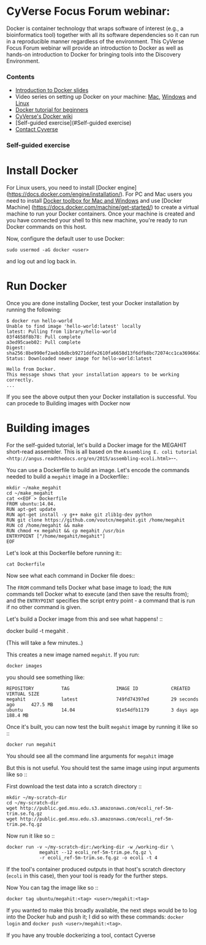 # CyVerse Focus Forum webinar:

Docker is container technology that wraps software of interest (e.g., a bioinformatics tool) together with all its software dependencies so it can run in a reproducible manner regardless of the environment. This CyVerse Focus Forum webinar will provide an introduction to Docker as well as hands-on introduction to Docker for bringing tools into the Discovery Environment. 

### Contents
- [Introduction to Docker slides](https://drive.google.com/file/d/0B2vGWveY9EMaTFRldDNjY3pCSW8/view?usp=sharing)
- Video series on setting up Docker on your machine: [Mac](https://www.youtube.com/watch?v=lNkVxDSRo7M), [Windows](https://youtu.be/S7NVloq0EBc) and [Linux](https://www.youtube.com/watch?v=V9AKvZZCWLc)
- [Docker tutorial for beginners](https://github.com/docker/docker-birthday-3/blob/master/tutorial.md#prerequisites) 
- [CyVerse's Docker wiki](https://pods.cyverse.org/wiki/display/DEmanual/Dockerizing+Your+Tools+for+the+CyVerse+Discovery+Environment)
- [Self-guided exercise](#Self-guided exercise)
- [Contact Cyverse](http://ask.iplantcollaborative.org/questions/)


### Self-guided exercise 

Install Docker
==============

For Linux users, you need to install [Docker engine] (https://docs.docker.com/engine/installation/). For PC and Mac users you need to install [Docker toolbox for Mac and Windows](https://www.docker.com/products/docker-toolbox) and use [Docker Machine] (https://docs.docker.com/machine/get-started/) to create a virtual machine to run your Docker containers. Once your machine is created and you have connected your shell to this new machine, you're ready to run Docker commands on this host.  

Now, configure the default user to use Docker:

`sudo usermod -aG docker <user>`

and log out and log back in.

Run Docker
==========

Once you are done installing Docker, test your Docker installation by running the following:

```
$ docker run hello-world
Unable to find image 'hello-world:latest' locally
latest: Pulling from library/hello-world
03f4658f8b78: Pull complete
a3ed95caeb02: Pull complete
Digest: sha256:8be990ef2aeb16dbcb9271ddfe2610fa6658d13f6dfb8bc72074cc1ca36966a7
Status: Downloaded newer image for hello-world:latest

Hello from Docker.
This message shows that your installation appears to be working correctly.
...
```
If you see the above output then your Docker installation is successful. You can procede to Building images with Docker now

Building images
===============

For the self-guided tutorial, let's build a Docker image for the MEGAHIT short-read assembler. This is all based on the `Assembling E. coli tutorial
<http://angus.readthedocs.org/en/2015/assembling-ecoli.html>`--.

You can use a Dockerfile to build an image. Let's encode the commands needed to build a `megahit` image in a Dockerfile::

```
mkdir ~/make_megahit
cd ~/make_megahit
cat <<EOF > Dockerfile
FROM ubuntu:14.04.
RUN apt-get update
RUN apt-get install -y g++ make git zlib1g-dev python
RUN git clone https://github.com/voutcn/megahit.git /home/megahit
RUN cd /home/megahit && make
RUN chmod +x megahit && cp megahit /usr/bin
ENTRYPOINT ["/home/megahit/megahit"]
EOF
```

Let's look at this Dockerfile before running it::

`cat Dockerfile`

Now see what each command in Docker file does::

The `FROM` command tells Docker what base image to load; the `RUN`
commands tell Docker what to execute (and then save the results from);
and the `ENTRYPOINT` specifies the script entry point - a command that is
run if no other command is given.

Let's build a Docker image from this and see what happens! ::

docker build -t megahit .

(This will take a few minutes..)

This creates a new image named `megahit`. If you run:

`docker images`

you should see something like:

```
REPOSITORY          TAG                 IMAGE ID            CREATED             VIRTUAL SIZE
megahit             latest              749fd74397ed        29 seconds ago      427.5 MB
ubuntu              14.04               91e54dfb1179        3 days ago          188.4 MB

```

Once it's built, you can now test the built `megahit` image by running it like so ::

`docker run megahit`

You should see all the command line arguments for `megahit` image

But this is not useful. You should test the same image using input arguments like so ::

First download the test data into a scratch directory ::

```
mkdir ~/my-scratch-dir
cd ~/my-scratch-dir
wget http://public.ged.msu.edu.s3.amazonaws.com/ecoli_ref-5m-trim.se.fq.gz
wget http://public.ged.msu.edu.s3.amazonaws.com/ecoli_ref-5m-trim.pe.fq.gz

```

Now run it like so ::

```
docker run -v ~/my-scratch-dir:/working-dir -w /working-dir \
            megahit --12 ecoli_ref-5m-trim.pe.fq.gz \
            -r ecoli_ref-5m-trim.se.fq.gz -o ecoli -t 4

```
If the tool's container produced outputs in that host's scratch directory (`ecoli` in this case), then your tool is ready for the further steps.

Now You can tag the image like so ::

`docker tag ubuntu/megahit:<tag> <user>/megahit:<tag>`

If you wanted to make this broadly available, the next steps
would be to log into the Docker hub and push it; I did so with
these commands: ``docker login`` and ``docker push <user>/megahit:<tag>``.

If you have any trouble dockerizing a tool, contact Cyverse
